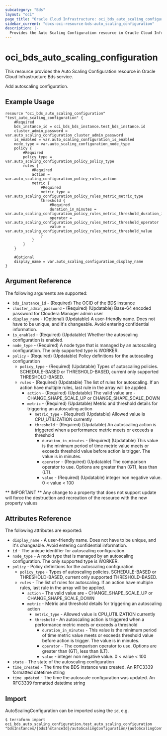```yaml
---
subcategory: "Bds"
layout: "oci"
page_title: "Oracle Cloud Infrastructure: oci_bds_auto_scaling_configuration"
sidebar_current: "docs-oci-resource-bds-auto_scaling_configuration"
description: |-
  Provides the Auto Scaling Configuration resource in Oracle Cloud Infrastructure Bds service
---
```


# oci_bds_auto_scaling_configuration
This resource provides the Auto Scaling Configuration resource in Oracle Cloud Infrastructure Bds service.

Add autoscaling configuration.


## Example Usage

```hcl
resource "oci_bds_auto_scaling_configuration" "test_auto_scaling_configuration" {
	#Required
	bds_instance_id = oci_bds_bds_instance.test_bds_instance.id
	cluster_admin_password = var.auto_scaling_configuration_cluster_admin_password
	is_enabled = var.auto_scaling_configuration_is_enabled
	node_type = var.auto_scaling_configuration_node_type
	policy {
		#Required
		policy_type = var.auto_scaling_configuration_policy_policy_type
		rules {
			#Required
			action = var.auto_scaling_configuration_policy_rules_action
			metric {
				#Required
				metric_type = var.auto_scaling_configuration_policy_rules_metric_metric_type
				threshold {
					#Required
					duration_in_minutes = var.auto_scaling_configuration_policy_rules_metric_threshold_duration_in_minutes
					operator = var.auto_scaling_configuration_policy_rules_metric_threshold_operator
					value = var.auto_scaling_configuration_policy_rules_metric_threshold_value
				}
			}
		}
	}

	#Optional
	display_name = var.auto_scaling_configuration_display_name
}
```

## Argument Reference

The following arguments are supported:

* `bds_instance_id` - (Required) The OCID of the BDS instance
* `cluster_admin_password` - (Required) (Updatable) Base-64 encoded password for Cloudera Manager admin user
* `display_name` - (Optional) (Updatable) A user-friendly name. Does not have to be unique, and it's changeable. Avoid entering confidential information.
* `is_enabled` - (Required) (Updatable) Whether the autoscaling configuration is enabled.
* `node_type` - (Required) A node type that is managed by an autoscaling configuration. The only supported type is WORKER.
* `policy` - (Required) (Updatable) Policy definitions for the autoscaling configuration
	* `policy_type` - (Required) (Updatable) Types of autoscaling policies. SCHEDULE-BASED or  THRESHOLD-BASED, current only supported THRESHOLD-BASED.
	* `rules` - (Required) (Updatable) The list of rules for autoscaling. If an action have multiple rules, last rule in the array will be applied.
		* `action` - (Required) (Updatable) The valid value are - CHANGE_SHAPE_SCALE_UP or CHANGE_SHAPE_SCALE_DOWN
		* `metric` - (Required) (Updatable) Metric and threshold details for triggering an autoscaling action
			* `metric_type` - (Required) (Updatable) Allowed value is CPU_UTILIZATION currently
			* `threshold` - (Required) (Updatable) An autoscaling action is triggered when a performance metric meets or exceeds a threshold
				* `duration_in_minutes` - (Required) (Updatable) This value is the minimum period of time metric value meets or exceeds threshold value before action is trigger. The value is in minutes.
				* `operator` - (Required) (Updatable) The comparison operator to use. Options are greater than (GT), less than (LT).
				* `value` - (Required) (Updatable) integer non negative value. 0 < value < 100


** IMPORTANT **
Any change to a property that does not support update will force the destruction and recreation of the resource with the new property values

## Attributes Reference

The following attributes are exported:

* `display_name` - A user-friendly name. Does not have to be unique, and it's changeable. Avoid entering confidential information.
* `id` - The unique identifier for autoscaling configuration.
* `node_type` - A node type that is managed by an autoscaling configuration. The only supported type is WORKER.
* `policy` - Policy definitions for the autoscaling configuration
	* `policy_type` - Types of autoscaling policies. SCHEDULE-BASED or  THRESHOLD-BASED, current only supported THRESHOLD-BASED.
	* `rules` - The list of rules for autoscaling. If an action have multiple rules, last rule in the array will be applied.
		* `action` - The valid value are - CHANGE_SHAPE_SCALE_UP or CHANGE_SHAPE_SCALE_DOWN
		* `metric` - Metric and threshold details for triggering an autoscaling action
			* `metric_type` - Allowed value is CPU_UTILIZATION currently
			* `threshold` - An autoscaling action is triggered when a performance metric meets or exceeds a threshold
				* `duration_in_minutes` - This value is the minimum period of time metric value meets or exceeds threshold value before action is trigger. The value is in minutes.
				* `operator` - The comparison operator to use. Options are greater than (GT), less than (LT).
				* `value` - integer non negative value. 0 < value < 100
* `state` - The state of the autoscaling configuration
* `time_created` - The time the BDS instance was created. An RFC3339 formatted datetime string
* `time_updated` - The time the autoscale configuration was updated. An RFC3339 formatted datetime string 

## Import

AutoScalingConfiguration can be imported using the `id`, e.g.

```
$ terraform import oci_bds_auto_scaling_configuration.test_auto_scaling_configuration "bdsInstances/{bdsInstanceId}/autoScalingConfiguration/{autoScalingConfigurationId}" 
```

